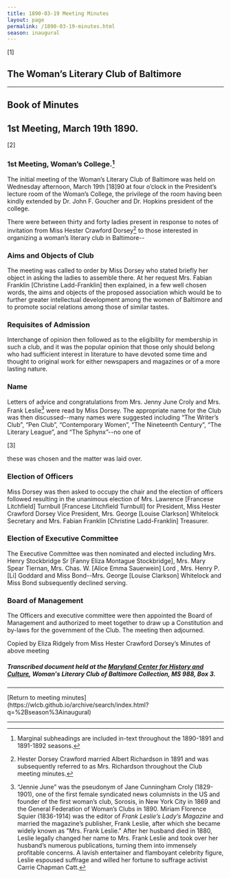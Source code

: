 ```yaml
---
title: 1890-03-19 Meeting Minutes
layout: page
permalink: /1890-03-19-minutes.html
season: inaugural
---
```


<style>
    #maincontent{
        font-size:1.4em;
    }
</style>

[1] 

## The Woman’s Literary Club of Baltimore
<hr>

## Book of Minutes 
## 1st Meeting, March 19th 1890.

[2]

### 1st Meeting, Woman’s College.[^loc]

[^loc]: Marginal subheadings are included in-text throughout the 1890-1891 and 1891-1892 seasons.

The initial meeting of the Woman’s Literary Club of Baltimore was held on Wednesday afternoon, March 19th [18]90 at four o’clock in the President’s lecture room of the Woman’s College, the privilege of the room having been kindly extended by Dr. John F. Goucher and Dr. Hopkins president of the college.

There were between thirty and forty ladies present in response to notes of invitation from Miss Hester Crawford Dorsey[^Dorsey] to those interested in organizing a woman’s literary club in Baltimore--

[^Dorsey]: Hester Dorsey Crawford married Albert Richardson in 1891 and was subsequently referred to as Mrs. Richardson throughout the Club meeting minutes.

### Aims and Objects of Club

The meeting was called to order by Miss Dorsey who stated briefly her object in asking the ladies to assemble there. At her request Mrs. Fabian Franklin [Christine Ladd-Franklin] then explained, in a few well chosen words, the aims and objects of the proposed association which would be to further greater intellectual development among the women of Baltimore and to promote social relations among those of similar tastes.

### Requisites of Admission

Interchange of opinion then followed as to the eligibility for membership in such a club, and it was the popular opinion that those only should belong who had sufficient interest in literature to have devoted some time and thought to original work for either newspapers and magazines or of a more lasting nature.

### Name

Letters of advice and congratulations from Mrs. Jenny June Croly and Mrs. Frank Leslie[^Croly] were read by Miss Dorsey. The appropriate name for the Club was then discussed--many names were suggested including “The Writer’s Club”, “Pen Club”, “Contemporary Women”, “The Nineteenth Century”, “The Literary League”, and “The Sphynx”--no one of

[^Croly]: “Jennie June” was the pseudonym of Jane Cunningham Croly (1829-1901), one of the first female syndicated news columnists in the US and founder of the first woman’s club, Sorosis, in New York City in 1869 and the General Federation of Woman’s Clubs in 1890. Miriam Florence Squier (1836-1914) was the editor of _Frank Leslie’s Lady’s Magazine_ and married the magazine’s publisher, Frank Leslie, after which she became widely known as "Mrs. Frank Leslie." After her husband died in 1880, Leslie legally changed her name to Mrs. Frank Leslie and took over her husband’s numerous publications, turning them into immensely profitable concerns. A lavish entertainer and flamboyant celebrity figure, Leslie espoused suffrage and willed her fortune to suffrage activist Carrie Chapman Catt.

[3]

these was chosen and the matter was laid over.

### Election of Officers

Miss Dorsey was then asked to occupy the chair and the election of officers followed resulting in the unanimous election of Mrs. Lawrence [Francese Litchfield] Turnbull [Francese Litchfield Turnbull] for President, Miss Hester Crawford Dorsey Vice President, Mrs. George [Louise Clarkson] Whitelock Secretary and Mrs. Fabian Franklin [Christine Ladd-Franklin] Treasurer.


### Election of Executive Committee

The Executive Committee was then nominated and elected including Mrs. Henry Stockbridge Sr [Fanny Eliza Montague Stockbridge], Mrs. Mary Spear Tiernan, Mrs. Chas. W. [Alice Emma Sauerwein] Lord , Mrs. Henry P. [Li] Goddard and Miss Bond--Mrs. George [Louise Clarkson] Whitelock and Miss Bond subsequently declined serving.

### Board of Management

The Officers and executive committee were then appointed the Board of Management and authorized to meet together to draw up a Constitution and by-laws for the government of the Club. The meeting then adjourned.

Copied by Eliza Ridgely from Miss Hester Crawford Dorsey’s Minutes of above meeting

##### Transcribed document held at the [Maryland Center for History and Culture](http://mdhs.org/), Woman's Literary Club of Baltimore Collection, MS 988, Box 3. 


<hr>
[Return to meeting minutes](https://wlcb.github.io/archive/search/index.html?q=%2Bseason%3Ainaugural)
<hr>